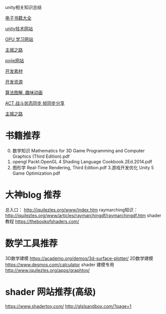 unity相关知识总结

[电子书籍大全](https://zh.u1lib.org/category-list)

[unity技术网站](https://www.raywenderlich.com/gametech)

[GPU 学习网站](https://www.zhihu.com/question/40654200)

[主城之路](http://www.luzexi.com/)

[pojie网站](https://jetbra.in/4a5a15bb-d7af-4413-8916-654ad8f6c390.html?__cf_chl_f_tk=9KhRJi4QMggUb5WG9zNuavlYaAx8tF8ddj01zLOKk1c-1642486506-0-gaNycGzNCH0)

[开发素材](https://indienova.com/resource)

[开发资源](https://indienova.com/sp/gameDevResource)

[算法图解, 趣味动画](https://www.redblobgames.com/)

[ACT 战斗状态同步 帧同步分享](http://awucn.cn/?p=597)

[主城之路](http://www.luzexi.com/)

# 书籍推荐

0. 数学知识
   Mathematics for 3D Game Programming and Computer Graphics (Third Edition).pdf
1. opengl 
   Packt.OpenGL 4 Shading Language Cookbook.2Ed.2014.pdf
2. 图形学
   Real-Time Rendering, Third Edition.pdf
   3.游戏开发优化
   Unity 5 Game Optimization.pdf

# 大神blog 推荐

  总入口：
  http://iquilezles.org/www/index.htm
  raymarching知识：
  http://iquilezles.org/www/articles/raymarchingdf/raymarchingdf.htm
  shader 教程
  https://thebookofshaders.com/

# 数学工具推荐

  3D数学建模
  https://academo.org/demos/3d-surface-plotter/
  2D数学建模
  https://www.desmos.com/calculator
  shader 建模专用
  http://www.iquilezles.org/apps/graphtoy/

# shader 网站推荐(高级)

  https://www.shadertoy.com/
  http://glslsandbox.com/?page=1

